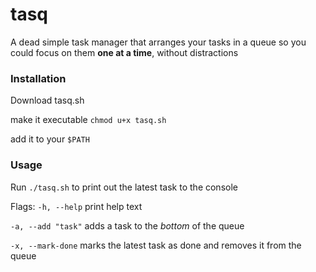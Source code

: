 # tasq

A dead simple task manager that arranges your tasks in a queue
so you could focus on them **one at a time**, without distractions

### Installation
Download tasq.sh

make it executable `chmod u+x tasq.sh`

add it to your `$PATH`

### Usage

Run `./tasq.sh` to print out the latest task to the console

Flags:
`-h, --help` print help text

`-a, --add "task"` adds a task to the *bottom* of the queue

`-x, --mark-done` marks the latest task as done and removes it from the queue
